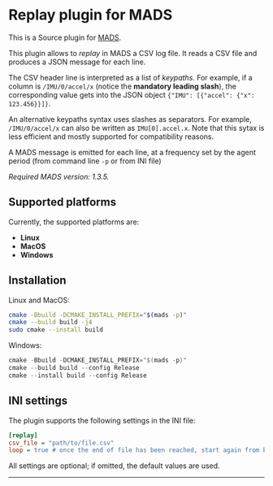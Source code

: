 # Replay plugin for MADS

This is a Source plugin for [MADS](https://github.com/MADS-NET/MADS). 

This plugin allows to *replay* in MADS a CSV log file. It reads a CSV file and produces a JSON message for each line.

The CSV header line is interpreted as a list of *keypaths*. For example, if a column is `/IMU/0/accel/x` (notice the **mandatory leading slash**), the corresponding value gets into the JSON object `{"IMU": [{"accel": {"x": 123.456}}]}`. 

An alternative keypaths syntax uses slashes as separators. For example, `/IMU/0/accel/x` can also be written as `IMU[0].accel.x`. Note that this sytax is less efficient and mostly supported for compatibility reasons.

A MADS message is emitted for each line, at a frequency set by the agent period (from command line `-p` or from INI file)

*Required MADS version: 1.3.5.*


## Supported platforms

Currently, the supported platforms are:

* **Linux** 
* **MacOS**
* **Windows**


## Installation

Linux and MacOS:

```bash
cmake -Bbuild -DCMAKE_INSTALL_PREFIX="$(mads -p)"
cmake --build build -j4
sudo cmake --install build
```

Windows:

```powershell
cmake -Bbuild -DCMAKE_INSTALL_PREFIX="$(mads -p)"
cmake --build build --config Release
cmake --install build --config Release
```


## INI settings

The plugin supports the following settings in the INI file:

```ini
[replay]
csv_file = "path/to/file.csv"
loop = true # once the end of file has been reached, start again from beginning
```

All settings are optional; if omitted, the default values are used.




---